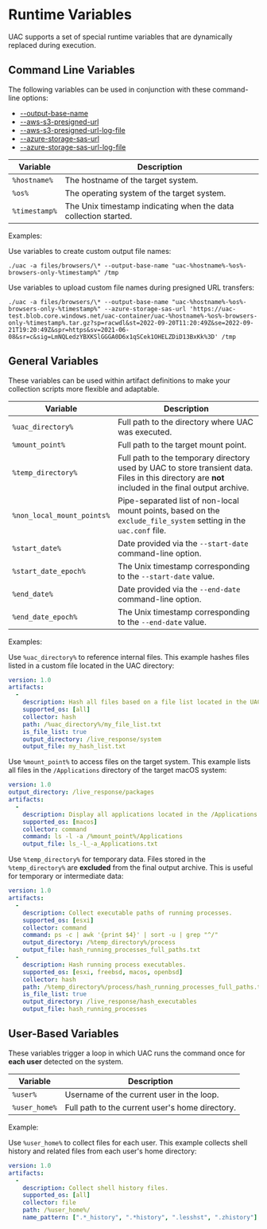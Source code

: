 
# Runtime Variables

UAC supports a set of special runtime variables that are dynamically replaced during execution.

## Command Line Variables

The following variables can be used in conjunction with these command-line options:

- [--output-base-name](index.md#-o-output-base-name)
- [--aws-s3-presigned-url](index.md#-aws-s3-presigned-url)
- [--aws-s3-presigned-url-log-file](index.md#-aws-s3-presigned-url-log-file)
- [--azure-storage-sas-url](index.md#--azure-storage-sas-url)
- [--azure-storage-sas-url-log-file](index.md#-azure-storage-sas-url-log-file)

| Variable        | Description |
|-----------------|-------------|
| `%hostname%`    | The hostname of the target system. |
| `%os%`          | The operating system of the target system. |
| `%timestamp%`   | The Unix timestamp indicating when the data collection started. |

Examples:

Use variables to create custom output file names:

```shell
./uac -a files/browsers/\* --output-base-name "uac-%hostname%-%os%-browsers-only-%timestamp%" /tmp
```

Use variables to upload custom file names during presigned URL transfers:

```shell
./uac -a files/browsers/\* --output-base-name "uac-%hostname%-%os%-browsers-only-%timestamp%" --azure-storage-sas-url 'https://uac-test.blob.core.windows.net/uac-container/uac-%hostname%-%os%-browsers-only-%timestamp%.tar.gz?sp=racwdl&st=2022-09-20T11:20:49Z&se=2022-09-21T19:20:49Z&spr=https&sv=2021-06-08&sr=c&sig=LmNQLedzYBXKSlGGGA0D6x1qSCek1OHELZDiD13BxKk%3D' /tmp
```

## General Variables

These variables can be used within artifact definitions to make your collection scripts more flexible and adaptable.

| Variable               | Description |
|------------------------|-------------|
| `%uac_directory%`      | Full path to the directory where UAC was executed. |
| `%mount_point%`        | Full path to the target mount point. |
| `%temp_directory%`     | Full path to the temporary directory used by UAC to store transient data. Files in this directory are **not** included in the final output archive. |
| `%non_local_mount_points%` | Pipe-separated list of non-local mount points, based on the `exclude_file_system` setting in the `uac.conf` file. |
| `%start_date%`         | Date provided via the `--start-date` command-line option. |
| `%start_date_epoch%`   | The Unix timestamp corresponding to the `--start-date` value. |
| `%end_date%`           | Date provided via the `--end-date` command-line option. |
| `%end_date_epoch%`     | The Unix timestamp corresponding to the `--end-date` value. |

Examples:

Use `%uac_directory%` to reference internal files. This example hashes files listed in a custom file located in the UAC directory:

```yaml
version: 1.0
artifacts:
  -
    description: Hash all files based on a file list located in the UAC directory.
    supported_os: [all]
    collector: hash
    path: /%uac_directory%/my_file_list.txt
    is_file_list: true
    output_directory: /live_response/system
    output_file: my_hash_list.txt
```

Use `%mount_point%` to access files on the target system. This example lists all files in the `/Applications` directory of the target macOS system:

```yaml
version: 1.0
output_directory: /live_response/packages
artifacts:
  -
    description: Display all applications located in the /Applications directory.
    supported_os: [macos]
    collector: command
    command: ls -l -a /%mount_point%/Applications
    output_file: ls_-l_-a_Applications.txt
```

Use `%temp_directory%` for temporary data. Files stored in the `%temp_directory%` are **excluded** from the final output archive. This is useful for temporary or intermediate data:

```yaml
version: 1.0
artifacts:
  -
    description: Collect executable paths of running processes.
    supported_os: [esxi]
    collector: command
    command: ps -c | awk '{print $4}' | sort -u | grep "^/"
    output_directory: /%temp_directory%/process
    output_file: hash_running_processes_full_paths.txt
  -
    description: Hash running process executables.
    supported_os: [esxi, freebsd, macos, openbsd]
    collector: hash
    path: /%temp_directory%/process/hash_running_processes_full_paths.txt
    is_file_list: true
    output_directory: /live_response/hash_executables
    output_file: hash_running_processes
```

## User-Based Variables

These variables trigger a loop in which UAC runs the command once for **each user** detected on the system.

| Variable       | Description |
|----------------|-------------|
| `%user%`       | Username of the current user in the loop. |
| `%user_home%`  | Full path to the current user's home directory. |

Example:

Use `%user_home%` to collect files for each user. This example collects shell history and related files from each user's home directory:

```yaml
version: 1.0
artifacts:
  -
    description: Collect shell history files.
    supported_os: [all]
    collector: file
    path: /%user_home%/
    name_pattern: [".*_history", ".*history", ".lesshst", ".zhistory"]
```
